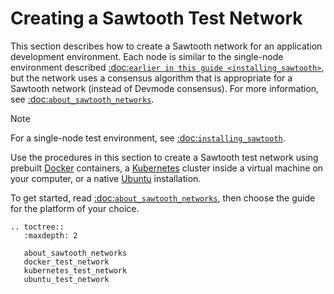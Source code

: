 # **Creating a Sawtooth Test Network** #

This section describes how to create a Sawtooth network for an application development environment. Each node is similar to the single-node environment described [:doc:`earlier in this guide <installing_sawtooth>`](), but the network uses a consensus algorithm that is appropriate for a Sawtooth network (instead of Devmode consensus). For more information, see [:doc:`about_sawtooth_networks`]().

Note

For a single-node test environment, see [:doc:`installing_sawtooth`]().

Use the procedures in this section to create a Sawtooth test network using prebuilt [Docker](https://www.docker.com/) containers, a [Kubernetes](https://kubernetes.io/) cluster inside a virtual machine on your computer, or a native [Ubuntu](https://ubuntu.com/) installation.

To get started, read [:doc:`about_sawtooth_networks`](), then choose the guide for the platform of your choice.

```
.. toctree::
   :maxdepth: 2

   about_sawtooth_networks
   docker_test_network
   kubernetes_test_network
   ubuntu_test_network
```
